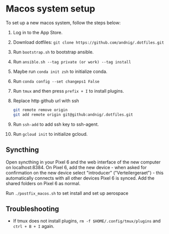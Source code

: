# Macos system setup

To set up a new macos system, follow the steps below:

1. Log in to the App Store.
1. Download dotfiles: `git clone https://github.com/andnig/.dotfiles.git`
1. Run `bootstrap.sh` to bootstrap ansible.
1. Run `ansible.sh --tag private (or work) --tag install`
1. Maybe run `conda init zsh` to initialize conda.
1. Run `conda config --set changeps1 False`
1. Run `tmux` and then press `prefix + I` to install plugins.
1. Replace http github url with ssh

   ```bash
   git remote remove origin
   git add remote origin git@github:andnig/.dotfiles.git
   ```

1. Run `ssh-add` to add ssh key to ssh-agent.
1. Run `gcloud init` to initialize gcloud.

## Syncthing

Open syncthing in your Pixel 6 and the web interface of the new computer on
localhost:8384.
On Pixel 6, add the new device - when asked for confirmation on the new device
select "introducer" ("Verteilergeraet") - this automatically connects with all
other devices Pixel 6 is synced.
Add the shared folders on Pixel 6 as normal.

Run `./postfix_macos.sh` to set install and set up aerospace

## Troubleshooting

- If tmux does not install plugins, `rm -f $HOME/.config/tmux/plugins` and
  `ctrl + B + I` again.
